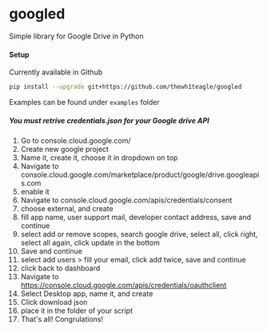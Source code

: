 # googled

Simple library for Google Drive in Python


#### Setup
Currently available in Github
```bash
pip install --upgrade git+https://github.com/thewh1teagle/googled
```

Examples can be found under `examples` folder

##### You **must** retrive credentials.json for your Google drive API
1. Go to console.cloud.google.com/
2. Create new google project
3. Name it, create it, choose it in dropdown on top
4. Navigate to console.cloud.google.com/marketplace/product/google/drive.googleapis.com
5. enable it
6. Navigate to console.cloud.google.com/apis/credentials/consent
7. choose external, and create
8. fill app name, user support mail, developer contact address, save and  continue
9. select add or remove scopes, search google drive, select all, click right, select all again, click update in the bottom
10. Save and continue
11. select add users > fill your email, click add twice, save and continue
12. click back to dashboard
13. Navigate to https://console.cloud.google.com/apis/credentials/oauthclient
14. Select Desktop app, name it, and create
15. Click download json
16. place it in the folder of your script
17. That's all! Congrulations!


